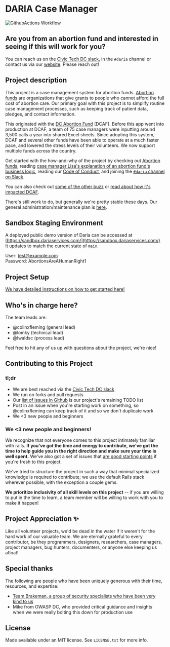 # DARIA Case Manager
![GithubActions Workflow](https://github.com/DARIAEngineering/dcaf_case_management/actions/workflows/test_dev_env.yml/badge.svg)

## Are you from an abortion fund and interested in seeing if this will work for you?

You can reach us on the [Civic Tech DC slack](https://civictechdc.org/slack), in the `#daria` channel or contact us via our [website](https://www.dariaservices.org/). Please reach out!

## Project description

This project is a case management system for abortion funds. [Abortion funds](http://www.fundabortionnow.org) are organizations that give grants to people who cannot afford the full cost of abortion care. Our primary goal with this project is to simplify routine case management processes, such as keeping track of patient data, pledges, and contact information.

This originated with the [DC Abortion Fund](http://www.dcabortionfund.org) (DCAF). Before this app went into production at DCAF, a team of 75 case managers were inputting around 3,500 calls a year into shared Excel sheets. Since adopting this system, DCAF and several other funds have been able to operate at a much faster pace, and lowered the stress levels of their volunteers. We now support multiple funds across the country.

Get started with the how-and-why of the project by checking out [Abortion funds](http://www.fundabortionnow.org), reading [case manager Lisa's explanation of an abortion fund's business logic](docs/ABORTION_FUNDING_101.md), reading our [Code of Conduct](CODE_OF_CONDUCT.md), and joining the [`#daria` channel on Slack](https://civictechdc.slack.com/messages/dcaf_case_management/files).

You can also check out [some of the other buzz](docs/PRESS.md) or [read about how it's impacted DCAF](docs/IMPACT_ON_DCAF.md).

There's still work to do, but generally we're pretty stable these days. Our general administration/maintenance plan is [here](docs/ADMINISTRATION_AND_MAINTENANCE_PLAN.md).

## Sandbox Staging Environment

A deployed public demo version of Daria can be accessed at [https://sandbox.dariaservices.com/](https://sandbox.dariaservices.com/)  
It updates to match the current state of `main`.  

User: test@example.com  
Password: AbortionsAreAHumanRight1  

## Project Setup

[We have detailed instructions on how to get started here!](docs/SETUP.md)

## Who's in charge here?
The team leads are:

* @colinxfleming (general lead)
* @lomky (technical lead)
* @lwaldsc (process lead)

Feel free to hit any of us up with questions about the project, we're nice!

## Contributing to this Project

### tl;dr
* We are best reached via the [Civic Tech DC slack](https://civictechdc.org/resources/slack.html)
* We run on forks and pull requests
* Our [list of issues in Github](https://github.com/DARIAEngineering/dcaf_case_management/issues) is our project's remaining TODO list
* Post in an issue when you're starting work on something, so @colinxfleming can keep track of it and so we don't duplicate work
* We <3 new people and beginners

### We <3 new people and beginners!
We recognize that not everyone comes to this project intimately familiar with rails. **If you've got the time and energy to contribute, we've got the time to help guide you in the right direction and make sure your time is well spent.** We've also got a set of issues that [are good starting points](https://github.com/DARIAEngineering/dcaf_case_management/issues?q=is%3Aissue+is%3Aopen+label%3A%22beginner+friendly%22) if you're fresh to this project.

We've tried to structure the project in such a way that minimal specialized knowledge is required to contribute; we use the default Rails stack wherever possible, with the exception a couple gems.

**We prioritize inclusivity of all skill levels on this project** -- if you are willing to put in the time to learn, a team member will be willing to work with you to make it happen!

## Project Appreciation ✨

Like all volunteer projects, we'd be dead in the water if it weren't for the hard work of our valuable team. We are eternally grateful to every contributor, be they programmers, designers, researchers, case managers, project managers, bug hunters, documenters, or anyone else keeping us afloat!

## Special thanks

The following are people who have been uniquely generous with their time, resources, and expertise:

* [Team Brakeman, a group of security specialists who have been very kind to us](https://brakemanpro.com/)
* Mike from OWASP DC, who provided critical guidance and insights when we were really bolting this down for production use

## License

Made available under an MIT license. See `LICENSE.txt` for more info.

